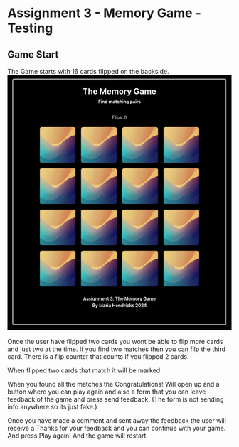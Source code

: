 # Assignment 3 - Memory Game - Testing

## Game Start
The Game starts with 16 cards flipped on the backside. 
![1](/public/ReadMe/1.png)

Once the user have flipped two cards you wont be able to flip more cards and just two at the time. If you find two matches then you can filp the third card.
There is a flip counter that counts if you flipped 2 cards.


When flipped two cards that match it will be marked.


When you found all the matches the Congratulations! Will open up and a button where you can play again and also a form that you can leave feedback of the game and press send feedback. 
(The form is not sending info anywhere so its just fake.)


Once you have made a comment and sent away the feedback the user will receive a Thanks for your feedback and you can continue with your game. And press Play again! And the game will restart.


